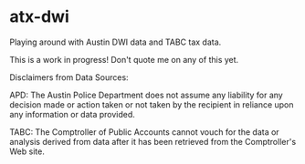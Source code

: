 # atx-dwi
Playing around with Austin DWI data and TABC tax data.

This is a work in progress!  Don't quote me on any of this yet.

Disclaimers from Data Sources:

APD:
The Austin Police Department does not assume any liability for any decision made or action taken or not taken by the recipient in reliance upon any information or data provided.

TABC:
The Comptroller of Public Accounts cannot vouch for the data or analysis derived from data after it has been retrieved from the Comptroller's Web site.